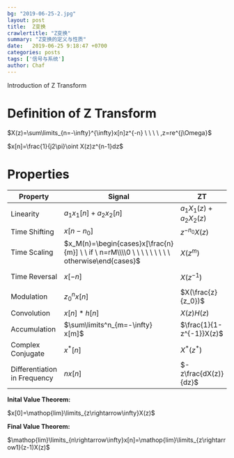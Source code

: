 ```yaml
---
bg: "2019-06-25-2.jpg"
layout: post
title:  Z变换
crawlertitle: "Z变换"
summary: "Z变换的定义与性质"
date:   2019-06-25 9:18:47 +0700
categories: posts
tags: ['信号与系统']
author: Chaf
---
```


Introduction of Z Transform

# Definition of Z Transform

$X(z)=\sum\limits_{n=-\infty}^{\infty}x[n]z^{-n} \ \ \ \ ,z=re^{j\Omega}$

$x[n]=\frac{1}{j2\pi}\oint X(z)z^{n-1}dz$ 

# Properties

| Property                     | Signal                                                       | ZT                       | ROC                   |
| ---------------------------- | ------------------------------------------------------------ | ------------------------ | --------------------- |
| Linearity                    | $a_1x_1[n]+a_2x_2[n]$                                        | $a_1X_1(z)+a_2X_2(z)$    | $R_1 \cap R_2$        |
| Time Shifting                | $x[n-n_0]$                                                   | $z^{-n_0}X(z)$           | R                     |
| Time Scaling                 | $x_M(n)=\begin{cases}x[\frac{n}{m}] \ \ if \ n=rM\\\\0 \ \ \ \ \ \ \ \ \ otherwise\end{cases}$ | $X(z^m)$                 | $R^{\frac{1}{m}}$     |
| Time Reversal                | $x[-n]$                                                      | $X(z^{-1})$              | $\frac{1}{R}$         |
| Modulation                   | $z_0^nx[n]$                                                  | $X(\frac{z}{z_0})$       | $R\mid z_0\ \mid$     |
| Convolution                  | $x[n]\ast h[n]$                                              | $X(z)H(z)$               | $R_x \cap R_h$        |
| Accumulation                 | $\sum\limits^n_{m=-\infty} x[m]$                             | $\frac{1}{1-z^{-1}}X(z)$ | $R\cap(\mid z\mid>1)$ |
| Complex Conjugate            | $x^*[n]$                                                     | $X^*(z^*)$               | R                     |
| Differentiation in Frequency | $nx[n]$                                                      | $-z\frac{dX(z)}{dz}$     | R                     |

**Inital Value Theorem:**

$x[0]=\mathop{lim}\limits_{z\rightarrow\infty}X(z)$

**Final Value Theorem:**

$\mathop{lim}\limits_{n\rightarrow\infty}x[n]=\mathop{lim}\limits_{z\rightarrow1}(z-1)X(z)$


